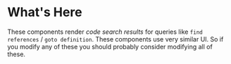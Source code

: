 # What's Here

These components render *code search results* for queries like `find references` / `goto definition`. These components use very similar UI. So if you modify any of these you should probably consider modifying all of these.
